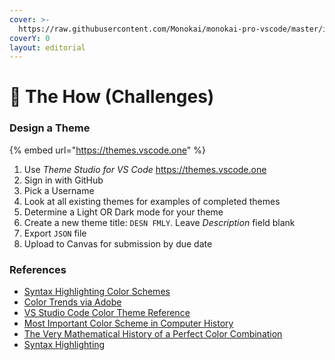 ```yaml
---
cover: >-
  https://raw.githubusercontent.com/Monokai/monokai-pro-vscode/master/img/monokai-pro.png
coverY: 0
layout: editorial
---
```


# 💯 The How (Challenges)

### Design a Theme

{% embed url="https://themes.vscode.one" %}

1. Use _Theme Studio for VS Code_ https://themes.vscode.one
2. Sign in with GitHub
3. Pick a Username
4. Look at all existing themes for examples of completed themes
5. Determine a Light OR Dark mode for your theme
6. Create a new theme title: `DESN FMLY`. Leave _Description_ field blank
7. Export `JSON` file
8. Upload to Canvas for submission by due date

### References

* [Syntax Highlighting Color Schemes](https://atelierbram.github.io/syntax-highlighting/)
* [Color Trends via Adobe](https://color.adobe.com/trends)
* [VS Studio Code Color Theme Reference](https://code.visualstudio.com/api/extension-guides/color-theme#create-a-new-color-theme)
* [Most Important Color Scheme in Computer History](https://observer.com/2015/02/meet-the-man-behind-solarized-the-most-important-color-scheme-in-computer-history/)
* [The Very Mathematical History of a Perfect Color Combination](https://www.wired.com/story/very-mathematical-history-perfect-color-combination/)
* [Syntax Highlighting](https://en.wikipedia.org/wiki/Syntax\_highlighting)

